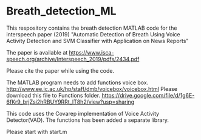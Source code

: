 # Breath_detection_ML

This respository contains the breath detection MATLAB code for the interspeech paper (2019) "Automatic Detection of Breath Using Voice Activity Detection and SVM Classifier with Application on News Reports"

The paper is available at https://www.isca-speech.org/archive/Interspeech_2019/pdfs/2434.pdf

Please cite the paper while using the code.

The MATLAB program needs to add functions voice box. http://www.ee.ic.ac.uk/hp/staff/dmb/voicebox/voicebox.html
Please download this file to Functions folder. https://drive.google.com/file/d/1g6E-6fKr9_brjZsi2hRBUY9RRt_lT8h2/view?usp=sharing

This code uses the Covarep implementation of Voice Activity Detector(VAD). The functions has been added a separate library.

Please start with start.m
